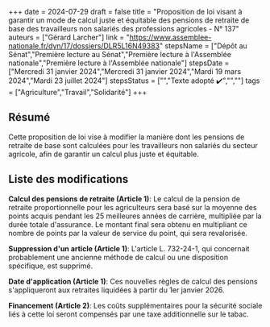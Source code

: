 +++
date = 2024-07-29
draft = false
title = "Proposition de loi visant à garantir un mode de calcul juste et équitable des pensions de retraite de base des travailleurs non salariés des professions agricoles - N° 137"
auteurs = ["Gérard Larcher"]
link = "https://www.assemblee-nationale.fr/dyn/17/dossiers/DLR5L16N49383"
stepsName = ["Dépôt au Sénat","Première lecture au Sénat","Première lecture à l'Assemblée nationale","Première lecture à l'Assemblée nationale"]
stepsDate = ["Mercredi 31 janvier 2024","Mercredi 31 janvier 2024","Mardi 19 mars 2024","Mardi 23 juillet 2024"]
stepsStatus = ["","Texte adopté ✔️","",""]
tags = ["Agriculture","Travail","Solidarité"]
+++

## Résumé

Cette proposition de loi vise à modifier la manière dont les pensions de retraite de base sont calculées pour les travailleurs non salariés du secteur agricole, afin de garantir un calcul plus juste et équitable.

## Liste des modifications

**Calcul des pensions de retraite (Article 1)**: Le calcul de la pension de retraite proportionnelle pour les agriculteurs sera basé sur la moyenne des points acquis pendant les 25 meilleures années de carrière, multipliée par la durée totale d'assurance. Le montant final sera obtenu en multipliant ce nombre de points par la valeur de service du point, qui sera revalorisée.

**Suppression d'un article (Article 1)**: L'article L. 732-24-1, qui concernait probablement une ancienne méthode de calcul ou une disposition spécifique, est supprimé.

**Date d'application (Article 1)**: Ces nouvelles règles de calcul des pensions s'appliqueront aux retraites liquidées à partir du 1er janvier 2026.

**Financement (Article 2)**: Les coûts supplémentaires pour la sécurité sociale liés à cette loi seront compensés par une taxe additionnelle sur le tabac.
